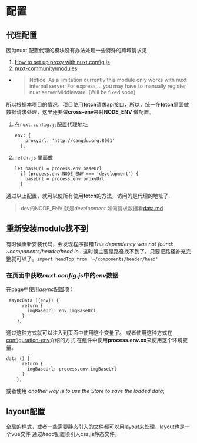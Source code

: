 # 配置
## 代理配置
因为nuxt 配置代理的模块没有办法处理一些特殊的跨域请求见

1. [How to set up proxy with nuxt.config.js](https://github.com/nuxt/nuxt.js/issues/762)
2. [nuxt-community/modules](https://github.com/nuxt-community/modules/tree/master/modules/proxy)
  * >Notice: As a limitation currently this module only works with nuxt internal server. For express,... you may have to manually register nuxt.serverMiddleware. (Will be fixed soon)
  
 所以根据本项目的情况，项目使用**fetch**请求api接口，所以，统一在**fetch**里面做数据请求处理，这里还要做**cross-env**来对**NODE_ENV** 做配置。
 1. 在```nuxt.config.js```配置代理地址
    ```
    env: {
        proxyUrl: 'http://cangdu.org:8001'
      },
    ```
 2. ```fetch.js``` 里面做
     ```
     let baseUrl = process.env.baseUrl
       if (process.env.NODE_ENV === 'development') {
         baseUrl = process.env.proxyUrl
       }
     ```
通过以上配置，就可以使所有使用**fetch**的方法，访问的是代理的地址了.
> dev的NODE_ENV 就是*development*
如何请求数据看[data.md](./data.md)

## 重新安装module找不到
有时候重新安装代码，会发现程序报错*This dependency was not found: ~components/header/head in .*
这时候主要是路径找不到了。只要把路径补充完整就可以了。```import headTop from '~/components/header/head'```

### 在页面中获取*nuxt.config.js*中的*env*数据
在page中使用*async*配置项：
```
 asyncData ({env}) {
      return {
        imgBaseUrl: env.imgBaseUrl
      }
    },
```
通过这种方式就可以注入到页面中使用这个变量了。
或者使用这种方式在[configuration-env](https://nuxtjs.org/api/configuration-env/#the-env-property)介绍的方式
在组件中使用**process.env.xx**来使用这个环境变量。
```
data () {
      return {
        imgBaseUrl: process.env.imgBaseUrl
      }
    },
```
或者使用 *another way is to use the Store to save the loaded data*;

## layout配置
全局的样式，或者一些需要静态引入的文件都可以用layout来处理，layout也是一个vue文件
通过*head*配置项引入css,js静态文件，




